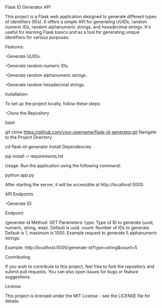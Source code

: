 Flask ID Generator API

This project is a Flask web application designed to generate different types of identifiers (IDs). It offers a simple API for generating UUIDs, random numeric IDs, random alphanumeric strings, and hexadecimal strings. It's useful for learning Flask basics and as a tool for generating unique identifiers for various purposes.

Features:

-Generate UUIDs.

-Generate random numeric IDs.

-Generate random alphanumeric strings.

-Generate random hexadecimal strings.

Installation:

To set up the project locally, follow these steps:

-Clone the Repository

bash

git clone https://github.com/your-username/flask-id-generator.git
Navigate to the Project Directory

cd flask-id-generator
Install Dependencies

pip install -r requirements.txt

Usage:
Run the application using the following command:

python app.py

After starting the server, it will be accessible at http://localhost:5000.

API Endpoints

-Generate ID:

Endpoint:

/generate-id
Method: GET
Parameters:
type: Type of ID to generate (uuid, numeric, string, wep). Default is uuid.
count: Number of IDs to generate. Default is 1, maximum is 1000.
Example request to generate 5 alphanumeric strings:

Example:
http://localhost:5000/generate-id?type=string&count=5

Contributing

If you wish to contribute to this project, feel free to fork the repository and submit pull requests. You can also open issues for bugs or feature suggestions.

License

This project is licensed under the MIT License - see the LICENSE file for details.